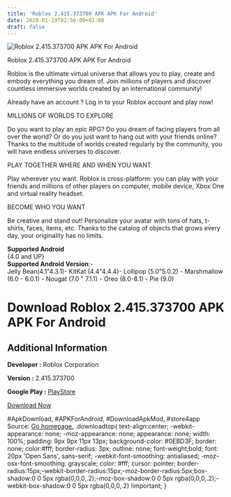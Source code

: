 ```yaml
---
title: 'Roblox 2.415.373700 APK APK For Android'
date: 2020-01-19T02:56:00+01:00
draft: false
---
```


![Roblox 2.415.373700 APK APK For Android](https://i2.wp.com/apkhome.net/wp-content/uploads/2020/01/Roblox-2.415.373700-APK.png "Roblox 2.415.373700 APK APK For Android")

  

Roblox 2.415.373700 APK APK For Android

Roblox is the ultimate virtual universe that allows you to play, create and embody everything you dream of. Join millions of players and discover countless immersive worlds created by an international community!

Already have an account ? Log in to your Roblox account and play now!

MILLIONS OF WORLDS TO EXPLORE

Do you want to play an epic RPG? Do you dream of facing players from all over the world? Or do you just want to hang out with your friends online? Thanks to the multitude of worlds created regularly by the community, you will have endless universes to discover.

PLAY TOGETHER WHERE AND WHEN YOU WANT

Play wherever you want. Roblox is cross-platform: you can play with your friends and millions of other players on computer, mobile device, Xbox One and virtual reality headset.

BECOME WHO YOU WANT

Be creative and stand out! Personalize your avatar with tons of hats, t-shirts, faces, items, etc. Thanks to the catalog of objects that grows every day, your originality has no limits.

**Supported Android**  
{4.0 and UP}  
**Supported Android Version**:-  
Jelly Bean(4.1"4.3.1)- KitKat (4.4"4.4.4)- Lollipop (5.0"5.0.2) - Marshmallow (6.0 - 6.0.1) - Nougat (7.0 " 7.1.1) - Oreo (8.0-8.1) - Pie (9.0)

Download Roblox 2.415.373700 APK APK For Android
================================================

Additional Information
----------------------

**Developer :** Roblox Corporation

**Version :** 2.415.373700

**Google Play :** [PlayStore](https://play.google.com/store/apps/details?id=com.roblox.client)

  

[Download Now](https://store4app.co/post/roblox-2-415-373700-apk-apk-for-android_1579368246)

  
#ApkDownload, #APKForAndroid, #DownloadApkMod, #store4app  
Source: [Go homepage.](https://store4app.co/post/roblox-2-415-373700-apk-apk-for-android_1579368246) .downloadtop{ text-align:center; -webkit-appearance: none; -moz-appearance: none; appearance: none; width: 100%; padding: 9px 9px 11px 13px; background-color: #0EBD3F; border: none; color:#fff; border-radius: 3px; outline: none; font-weight;bold; font: 20px 'Open Sans', sans-serif; -webkit-font-smoothing: antialiased; -moz-osx-font-smoothing: grayscale; color: #fff; cursor: pointer; border-radius:15px;-webkit-border-radius:15px;-moz-border-radius:5px;box-shadow:0 0 5px rgba(0,0,0,.2);-moz-box-shadow:0 0 5px rgba(0,0,0,.2);-webkit-box-shadow:0 0 5px rgba(0,0,0,.2) !important; }